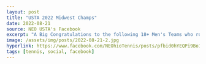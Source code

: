 ```yaml
---
layout: post
title: "USTA 2022 Midwest Champs"
date: 2022-08-21
source: NEO USTA's Facebook
excerpt: "A Big Congratulations to the following 18+ Men's Teams who rolled into The Land and grabbed the Midwest Championship Title.  Good Luck @ Nationals Boys"
image: /assets/img/posts/2022-08-21-2.jpg
hyperlink: https://www.facebook.com/NEOhioTennis/posts/pfbid0hYEQPi9Bo1pvraCDRk3DH6SvQxGt5QdV4MT99CQVkUrMqg8g3Yzg4gc587dNpmmql
tags: [tennis, social, facebook]
---
```

